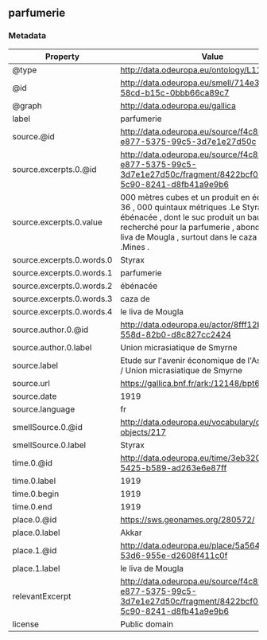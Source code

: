 ## parfumerie

### Metadata

| Property | Value |
| -------- | ----- |
| @type | http://data.odeuropa.eu/ontology/L11_Smell |
| @id | http://data.odeuropa.eu/smell/714e33e5-60df-58cd-b15c-0bbb66ca89c7 |
| @graph | http://data.odeuropa.eu/gallica |
| label | parfumerie |
| source.@id | http://data.odeuropa.eu/source/f4c89533-e877-5375-99c5-3d7e1e27d50c |
| source.excerpts.0.@id | http://data.odeuropa.eu/source/f4c89533-e877-5375-99c5-3d7e1e27d50c/fragment/8422bcf0-4987-5c90-8241-d8fb41a9e9b6 |
| source.excerpts.0.value | 000 mètres cubes et un produit en écorces de 36 , 000 quintaux métriques .Le Styrax , une ébénacée , dont le suc produit un baume très recherché pour la parfumerie , abonde dans le liva de Mougla , surtout dans le caza de Keuïdjiès .Mines . |
| source.excerpts.0.words.0 | Styrax |
| source.excerpts.0.words.1 | parfumerie |
| source.excerpts.0.words.2 | ébénacée |
| source.excerpts.0.words.3 | caza de |
| source.excerpts.0.words.4 | le liva de Mougla |
| source.author.0.@id | http://data.odeuropa.eu/actor/8fff12b9-83ea-558d-82b0-d8c827cc2424 |
| source.author.0.label | Union micrasiatique de Smyrne |
| source.label | Etude sur l'avenir économique de l'Asie mineure / Union micrasiatique de Smyrne |
| source.url | https://gallica.bnf.fr/ark:/12148/bpt6k6201859c |
| source.date | 1919 |
| source.language | fr |
| smellSource.0.@id | http://data.odeuropa.eu/vocabulary/olfactory-objects/217 |
| smellSource.0.label | Styrax |
| time.0.@id | http://data.odeuropa.eu/time/3eb320dd-bd35-5425-b589-ad263e6e87ff |
| time.0.label | 1919 |
| time.0.begin | 1919 |
| time.0.end | 1919 |
| place.0.@id | https://sws.geonames.org/280572/ |
| place.0.label | Akkar |
| place.1.@id | http://data.odeuropa.eu/place/5a564b40-be5c-53d6-955e-d2608f411c0f |
| place.1.label | le liva de Mougla |
| relevantExcerpt | http://data.odeuropa.eu/source/f4c89533-e877-5375-99c5-3d7e1e27d50c/fragment/8422bcf0-4987-5c90-8241-d8fb41a9e9b6 |
| license | Public domain |
